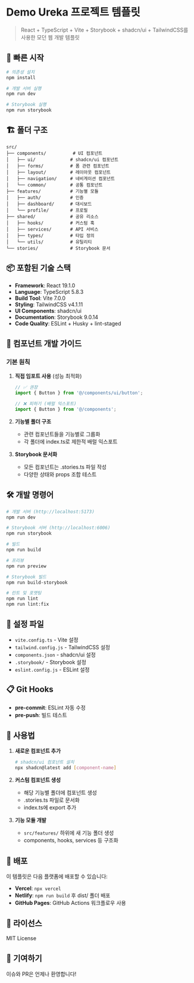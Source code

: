 # Demo Ureka 프로젝트 템플릿

> React + TypeScript + Vite + Storybook + shadcn/ui + TailwindCSS를 사용한 모던 웹 개발 템플릿

## 🚀 빠른 시작

```bash
# 의존성 설치
npm install

# 개발 서버 실행
npm run dev

# Storybook 실행
npm run storybook
```

## 🏗️ 폴더 구조

```
src/
├── components/          # UI 컴포넌트
│   ├── ui/             # shadcn/ui 컴포넌트
│   ├── forms/          # 폼 관련 컴포넌트
│   ├── layout/         # 레이아웃 컴포넌트
│   ├── navigation/     # 네비게이션 컴포넌트
│   └── common/         # 공통 컴포넌트
├── features/           # 기능별 모듈
│   ├── auth/           # 인증
│   ├── dashboard/      # 대시보드
│   └── profile/        # 프로필
├── shared/             # 공유 리소스
│   ├── hooks/          # 커스텀 훅
│   ├── services/       # API 서비스
│   ├── types/          # 타입 정의
│   └── utils/          # 유틸리티
└── stories/            # Storybook 문서
```

## 📦 포함된 기술 스택

- **Framework**: React 19.1.0
- **Language**: TypeScript 5.8.3
- **Build Tool**: Vite 7.0.0
- **Styling**: TailwindCSS v4.1.11
- **UI Components**: shadcn/ui
- **Documentation**: Storybook 9.0.14
- **Code Quality**: ESLint + Husky + lint-staged

## 🎨 컴포넌트 개발 가이드

### 기본 원칙

1. **직접 임포트 사용** (성능 최적화)

   ```typescript
   // ✅ 권장
   import { Button } from '@/components/ui/button';

   // ❌ 피하기 (배럴 익스포트)
   import { Button } from '@/components';
   ```

2. **기능별 폴더 구조**

   - 관련 컴포넌트들을 기능별로 그룹화
   - 각 폴더에 index.ts로 제한적 배럴 익스포트

3. **Storybook 문서화**
   - 모든 컴포넌트는 .stories.ts 파일 작성
   - 다양한 상태와 props 조합 테스트

## 🛠️ 개발 명령어

```bash
# 개발 서버 (http://localhost:5173)
npm run dev

# Storybook 서버 (http://localhost:6006)
npm run storybook

# 빌드
npm run build

# 프리뷰
npm run preview

# Storybook 빌드
npm run build-storybook

# 린트 및 포맷팅
npm run lint
npm run lint:fix
```

## 🔧 설정 파일

- `vite.config.ts` - Vite 설정
- `tailwind.config.js` - TailwindCSS 설정
- `components.json` - shadcn/ui 설정
- `.storybook/` - Storybook 설정
- `eslint.config.js` - ESLint 설정

## 📋 Git Hooks

- **pre-commit**: ESLint 자동 수정
- **pre-push**: 빌드 테스트

## 🎯 사용법

1. **새로운 컴포넌트 추가**

   ```bash
   # shadcn/ui 컴포넌트 설치
   npx shadcn@latest add [component-name]
   ```

2. **커스텀 컴포넌트 생성**

   - 해당 기능별 폴더에 컴포넌트 생성
   - .stories.ts 파일로 문서화
   - index.ts에 export 추가

3. **기능 모듈 개발**
   - `src/features/` 하위에 새 기능 폴더 생성
   - components, hooks, services 등 구조화

## 🚀 배포

이 템플릿은 다음 플랫폼에 배포할 수 있습니다:

- **Vercel**: `npx vercel`
- **Netlify**: `npm run build` 후 dist/ 폴더 배포
- **GitHub Pages**: GitHub Actions 워크플로우 사용

## 📝 라이선스

MIT License

## 🤝 기여하기

이슈와 PR은 언제나 환영합니다!
